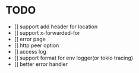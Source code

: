 # TODO

- [] support add header for location
- [] support x-forwarded-for
- [] error page
- [] http peer option
- [] access log
- [] support format for env logger(or tokio tracing)
- [] better error handler
